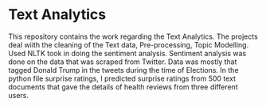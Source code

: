 # Text Analytics
This repository contains the work regarding the Text Analytics. The projects deal wiith the cleaning of the Text data, Pre-processing, Topic Modelling.
Used NLTK took in doing the sentiment analysis. 
Sentiment analysis was done on the data that was scraped from Twitter. Data was mostly that tagged Donald Trump in the tweets during the time of Elections.
In the python file surprise ratings, I predicted surprise ratings from 500 text documents that gave the details of health reviews from three different users. 
